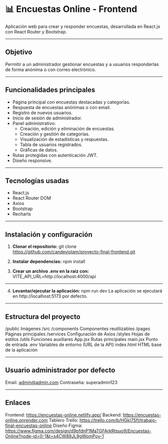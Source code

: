 # 📊 Encuestas Online - Frontend

Aplicación web para crear y responder encuestas, desarrollada en React.js con React Router y Bootstrap.

---

## Objetivo

Permitir a un administrador gestionar encuestas y a usuarios responderlas de forma anónima o con correo electrónico.

---

## Funcionalidades principales

- Página principal con encuestas destacadas y categorías.
- Respuesta de encuestas anónimas o con email.
- Registro de nuevos usuarios.
- Inicio de sesión de administrador.
- Panel administrativo:
  - Creación, edición y eliminación de encuestas.
  - Creación y gestión de categorías.
  - Visualización de estadísticas y respuestas.
  - Tabla de usuarios registrados.
  - Gráficas de datos.
- Rutas protegidas con autenticación JWT.
- Diseño responsive.

---

## Tecnologías usadas

- React.js
- React Router DOM
- Axios
- Bootstrap
- Recharts

---

## Instalación y configuración

1. **Clonar el repositorio:**
   git clone https://github.com/candeviolam/proyecto-final-frontend.git

2. **Instalar dependencias:**
   npm install

3. **Crear un archivo .env en la raíz con:**
   VITE_API_URL=http://localhost:4000/api

---

4. **Levantar/ejecutar la aplicación:**
   npm run dev
   La aplicación se ejecutará en http://localhost:5173 por defecto.

---

## Estructura del proyecto

/public              Imágenes
/src
   /components       Componentes reutilizables
   /pages            Páginas principales
   /services         Configuración de Axios
   /styles           Hojas de estilos
   /utils			       Funciones auxiliares
   App.jsx           Rutas principales
   main.jsx          Punto de entrada
.env                 Variables de entorno (URL de la API)
index.html           HTML base de la aplicación

---

## Usuario administrador por defecto

Email: admin@admin.com
Contraseña: superadmin123

---

## Enlaces

Frontend: https://encuestas-online.netlify.app/
Backend: https://encuestas-online.onrender.com
Tablero Trello: https://trello.com/b/HGkI7SfI/trabajo-final-encuestas-online
Diseño Figma: https://www.figma.com/design/d9pfdnP1MaTGFArkRtpuo9/Encuestas-Online?node-id=0-1&t=s4CW89JL9gWomPov-1
